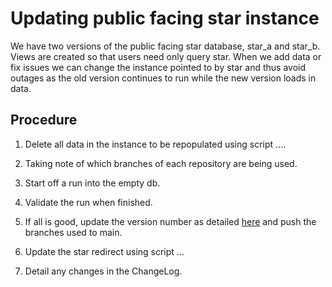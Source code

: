 # Updating public facing star instance

We have two versions of the public facing star database, star_a and star_b.
Views are created so that users need only query star.
When we add data or fix issues we can change the instance pointed to by star and thus avoid outages as the old version continues to run while the new version loads in data.

## Procedure

   1. Delete all data in the instance to be repopulated using script ....

   1. Taking note of which branches of each repository are being used.

   1. Start off a run into the empty db.

   1. Validate the run when finished.

   1. If all is good, update the version number as detailed [here](repo-versioning.md) and push the branches used to main.

   1. Update the star redirect using script ...

   1. Detail any changes in the ChangeLog.
